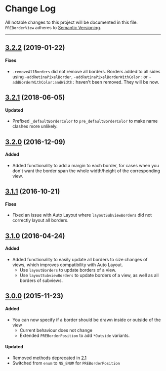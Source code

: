 # Change Log
All notable changes to this project will be documented in this file.
`PREBorderView` adheres to [Semantic Versioning](http://semver.org/).

--- 

## [3.2.2](https://github.com/pres/PREBorderView/releases/tag/3.2.2) (2019-01-22)

#### Fixes
* `-removeAllBorders` did not remove all borders. Borders added to all sides using `-addRetinaPixelBorder`, `-addRetinaPixelBorderWithColor:` or `-addBorderWithColor:andWidth:` haven't been removed. They will be now.

## [3.2.1](https://github.com/pres/PREBorderView/releases/tag/3.2.1) (2018-06-05)

#### Updated
* Prefixed `_defaultBorderColor` to `pre_defaultBorderColor` to make name clashes more unlikely.

## [3.2.0](https://github.com/pres/PREBorderView/releases/tag/3.2.0) (2016-12-09)

#### Added
* Added functionality to add a margin to each border, for cases when you don't want the border span the whole width/height of the corresponding view.

## [3.1.1](https://github.com/pres/PREBorderView/releases/tag/3.1.1) (2016-10-21)

#### Fixes
* Fixed an issue with Auto Layout where `layoutSubviewBorders` did not correctly layout all borders.

## [3.1.0](https://github.com/pres/PREBorderView/releases/tag/3.1.0) (2016-04-24)

#### Added
* Added functionality to easily update all borders to size changes of views, which improves compatibility with Auto Layout.
  * Use `layoutBorders` to update borders of a view.
  * Use `layoutSubviewBorders` to update borders of a view, as well as all borders of subviews.

## [3.0.0](https://github.com/pres/PREBorderView/releases/tag/3.0) (2015-11-23)

#### Added
* You can now specify if a border should be drawn inside or outside of the view
  * Current behaviour does not change
  * Extended `PREBorderPosition` to add `*Outside` variants.

#### Updated
* Removed methods deprecated in [2.1](https://github.com/pres/PREBorderView/releases/tag/2.1)
* Switched from `enum` to `NS_ENUM` for `PREBorderPosition`
